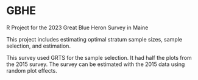 # GBHE
R Project for the 2023 Great Blue Heron Survey in Maine

This project includes estimating optimal stratum sample sizes, sample selection, and estimation. 

This survey used GRTS for the sample selection.  It had half the plots from the 2015 survey.  The survey can be estimated with the 2015 data using random plot effects.
